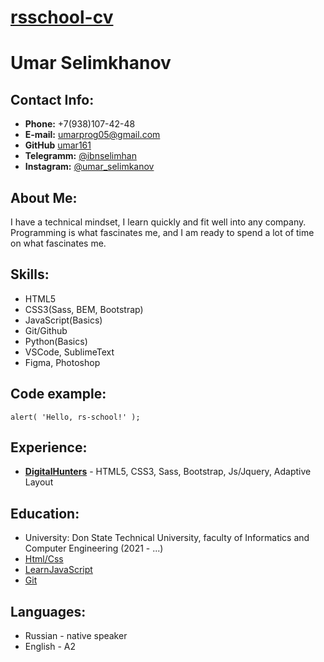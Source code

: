 # [rsschool-cv]()

# Umar Selimkhanov

## Contact Info:

- **Phone:** +7(938)107-42-48
- **E-mail:** umarprog05@gmail.com
- **GitHub** [umar161](https://github.com/umar161)
- **Telegramm:** [@ibnselimhan](https://t.me/ibnselimhan)
- **Instagram:** [@umar_selimkanov](https://www.instagram.com/umar_selimkhanov/)

## About Me:

I have a technical mindset, I learn quickly and fit well into any company. Programming is what fascinates me, and I am ready to spend a lot of time on what fascinates me.

## Skills:

- HTML5
- CSS3(Sass, BEM, Bootstrap)
- JavaScript(Basics)
- Git/Github
- Python(Basics)
- VSCode, SublimeText
- Figma, Photoshop

## Code example:

`alert( 'Hello, rs-school!' );`

## Experience:

- **[DigitalHunters](https://umar61.github.io/)** - HTML5, CSS3, Sass, Bootstrap, Js/Jquery, Adaptive Layout

## Education:

- University: Don State Technical University, faculty of Informatics and Computer Engineering (2021 - ...)
- [Html/Css](https://htmlacademy.ru/)
- [LearnJavaScript](https://learn.javascript.ru/)
- [Git](https://git-scm.com/book/ru/v2)

## Languages:

- Russian - native speaker
- English - A2
